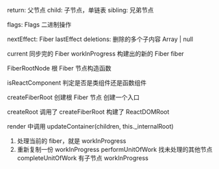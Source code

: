 return: 父节点
child: 子节点，单链表
sibling: 兄弟节点

flags: Flags 二进制操作

nextEffect: Fiber
lastEffect
deletions: 删除的多个子内容 Array<Fiber> | null

current 同步完的 Fiber
workInProgress 构建出的新的 Fiber
fiber

FiberRootNode 根 Fiber 节点构造函数

isReactComponent 判定是否是类组件还是函数组件

createFiberRoot 创建根 Fiber 节点
创建一个入口

createRoot 调用了 createFiberRoot
构建了 ReactDOMRoot

render 中调用 updateContainer(children, this.\_internalRoot)

1. 处理当前的 fiber，就是 workInProgress
2. 重新复制一份 workInProgress
   performUnitOfWork
   找未处理的其他节点
   completeUnitOfWork
   有子节点
   workInProgress

